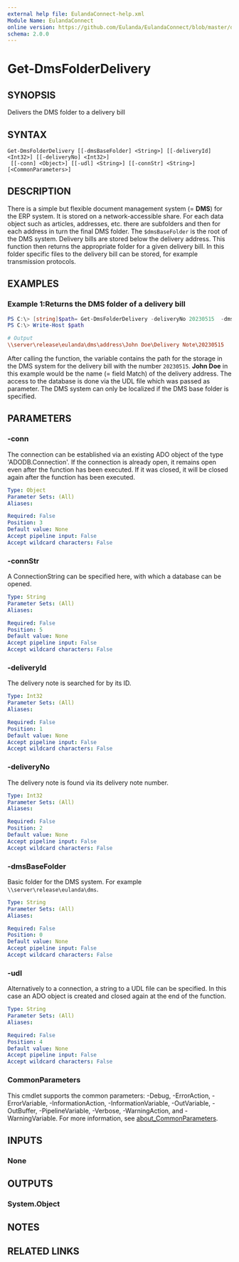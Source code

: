 ```yaml
---
external help file: EulandaConnect-help.xml
Module Name: EulandaConnect
online version: https://github.com/Eulanda/EulandaConnect/blob/master/docs/Get-DmsFolderDelivery.md
schema: 2.0.0
---
```


# Get-DmsFolderDelivery

## SYNOPSIS
Delivers the DMS folder to a delivery bill

## SYNTAX

```
Get-DmsFolderDelivery [[-dmsBaseFolder] <String>] [[-deliveryId] <Int32>] [[-deliveryNo] <Int32>]
 [[-conn] <Object>] [[-udl] <String>] [[-connStr] <String>] [<CommonParameters>]
```

## DESCRIPTION
There is a simple but flexible document management system (= **DMS**) for the ERP system. It is stored on a network-accessible share. For each data object such as articles, addresses, etc. there are subfolders and then for each address in turn the final DMS folder. The `$dmsBaseFolder` is the root of the DMS system. Delivery bills are stored below the delivery address. 
This function then returns the appropriate folder for a given delivery bill. In this folder specific files to the delivery bill can be stored, for example transmission protocols.

## EXAMPLES

### Example 1:Returns the DMS folder of a delivery bill
```powershell
PS C:\> [string]$path= Get-DmsFolderDelivery -deliveryNo 20230515  -dmsBaseFolder '\\server\release\eulanda\dms' -udl "C:\temp\Eulanda_1 JohnDoe.udl"
PS C:\> Write-Host $path
```

```ini
# Output
\\server\release\eulanda\dms\address\John Doe\Delivery Note\20230515
```

After calling the function, the variable contains the path for the storage in the DMS system for the delivery bill with the number `20230515`. **John Doe** in this example would be the name (= field Match) of the delivery address. The access to the database is done via the UDL file which was passed as parameter. The DMS system can only be localized if the DMS base folder is specified.

## PARAMETERS

### -conn
The connection can be established via an existing ADO object of the type 'ADODB.Connection'. If the connection is already open, it remains open even after the function has been executed. If it was closed, it will be closed again after the function has been executed.

```yaml
Type: Object
Parameter Sets: (All)
Aliases:

Required: False
Position: 3
Default value: None
Accept pipeline input: False
Accept wildcard characters: False
```

### -connStr
A ConnectionString can be specified here, with which a database can be opened.

```yaml
Type: String
Parameter Sets: (All)
Aliases:

Required: False
Position: 5
Default value: None
Accept pipeline input: False
Accept wildcard characters: False
```

### -deliveryId
The delivery note is searched for by its ID.

```yaml
Type: Int32
Parameter Sets: (All)
Aliases:

Required: False
Position: 1
Default value: None
Accept pipeline input: False
Accept wildcard characters: False
```

### -deliveryNo
The delivery note is found via its delivery note number.

```yaml
Type: Int32
Parameter Sets: (All)
Aliases:

Required: False
Position: 2
Default value: None
Accept pipeline input: False
Accept wildcard characters: False
```

### -dmsBaseFolder
Basic folder for the DMS system. For example `\\server\release\eulanda\dms`.

```yaml
Type: String
Parameter Sets: (All)
Aliases:

Required: False
Position: 0
Default value: None
Accept pipeline input: False
Accept wildcard characters: False
```

### -udl
Alternatively to a connection, a string to a UDL file can be specified. In this case an ADO object is created and closed again at the end of the function.

```yaml
Type: String
Parameter Sets: (All)
Aliases:

Required: False
Position: 4
Default value: None
Accept pipeline input: False
Accept wildcard characters: False
```

### CommonParameters
This cmdlet supports the common parameters: -Debug, -ErrorAction, -ErrorVariable, -InformationAction, -InformationVariable, -OutVariable, -OutBuffer, -PipelineVariable, -Verbose, -WarningAction, and -WarningVariable. For more information, see [about_CommonParameters](http://go.microsoft.com/fwlink/?LinkID=113216).

## INPUTS

### None

## OUTPUTS

### System.Object
## NOTES

## RELATED LINKS
